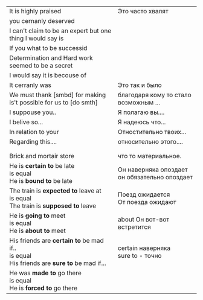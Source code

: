 
|                                                                                                     |                                                  |
| --------------------------------------------------------------------------------------------------- | ------------------------------------------------ |
| It is highly praised                                                                                | Это часто хвалят                                 |
| you cernanly deserved                                                                               |                                                  |
| I can't claim to be an expert but one thing I would say is                                          |                                                  |
| If you what to be successid                                                                         |                                                  |
| Determination and Hard work seemed to be a secret                                                   |                                                  |
| I would say it is becouse of                                                                        |                                                  |
| It cerranly was                                                                                     | Это так и было                                   |
| We must thank [smbd] for making is't possible for us to [do smth]                                   | благодаря кому то стало возможным ...            |
| I suppouse you..                                                                                    | Я полагаю вы....                                 |
| I belive so...                                                                                      | Я надеюсь что...                                 |
| In relation to your                                                                                 | Отностительно твоих...                           |
| Regarding this....                                                                                  | относительно этого....                           |
|                                                                                                     |                                                  |
|                                                                                                     |                                                  |
| Brick and mortair store                                                                             | что то материальное.                             |
| He is **certain to** be late<br>is equal<br>He is **bound to** be late                              | Он наверняка опоздает<br>он обязательно опоздает |
| The  train is **expected to** leave at<br>is equal<br>The train is **supposed to** leave            | Поезд ожидается<br>От поезда ожидают             |
| He is **going to** meet<br>is equal<br>He is **about to** meet                                      | about Он вот-вот встретится                      |
| His friends are **certain to** be mad if..<br> is equal<br>His friends are **sure to** be mad if... | certain наверняка<br>sure to - точно             |
| He was **made to** go there<br>is equal<br>He is **forced to** go there                             |                                                  |


 